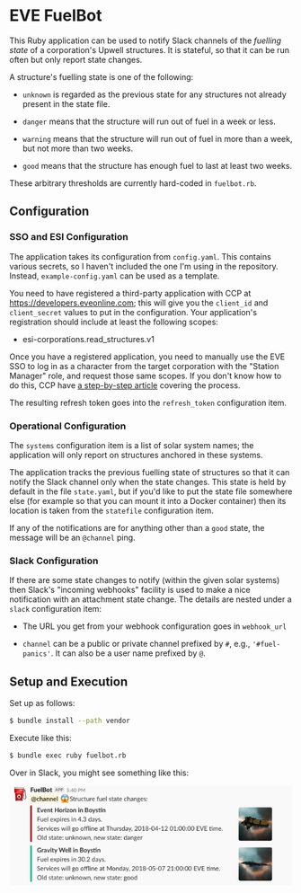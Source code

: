 # EVE FuelBot

This Ruby application can be used to notify Slack channels of the _fuelling
state_ of a corporation's Upwell structures. It is stateful, so that it can
be run often but only report state changes.

A structure's fuelling state is one of the following:

* `unknown` is regarded as the previous state for any structures not
  already present in the state file.

* `danger` means that the structure will run out of fuel in a week or less.

* `warning` means that the structure will run out of fuel in more than a week,
  but not more than two weeks.

* `good` means that the structure has enough fuel to last at least two weeks.

These arbitrary thresholds are currently hard-coded in `fuelbot.rb`.

## Configuration

### SSO and ESI Configuration

The application takes its configuration from `config.yaml`. This contains
various secrets, so I haven't included the one I'm using in the repository.
Instead, `example-config.yaml` can be used as a template.

You need to have registered a third-party application with CCP
at <https://developers.eveonline.com>; this will give
you the `client_id` and `client_secret` values to put in the configuration.
Your application's registration should include at least the following scopes:

* esi-corporations.read_structures.v1

Once you have a registered application, you need to manually use the EVE SSO
to log in as a character from the target corporation with the "Station Manager"
role, and request those same scopes. If you don't know how to do this, CCP
have [a step-by-step article](https://developers.eveonline.com/blog/article/sso-to-authenticated-calls)
covering the process.

The resulting refresh token goes into the
`refresh_token` configuration item.

### Operational Configuration

The `systems` configuration item is a list of solar system names; the
application will only report on structures anchored in these systems.

The application tracks the previous fuelling state of structures so that it can
notify the Slack channel only when the state changes. This state is held by
default in the file `state.yaml`, but if you'd like to put the state file
somewhere else (for example so that you can mount it into a Docker container)
then its location is taken from the `statefile` configuration item.

If any of the notifications are for anything other than a `good` state,
the message will be an `@channel` ping.

### Slack Configuration

If there are some state changes to notify (within the given solar systems) then
Slack's "incoming webhooks" facility is used to make a nice notification with an
attachment state change. The details are nested under a `slack` configuration
item:

* The URL you get from your webhook configuration goes in `webhook_url`

* `channel` can be a public or private channel prefixed by `#`, e.g.,
  `'#fuel-panics'`. It can also be a user name prefixed by `@`.

## Setup and Execution

Set up as follows:

```bash
$ bundle install --path vendor
```

Execute like this:

```bash
$ bundle exec ruby fuelbot.rb
```

Over in Slack, you might see something like this:

![Slack notification from FuelBot](fuelbot.png)
